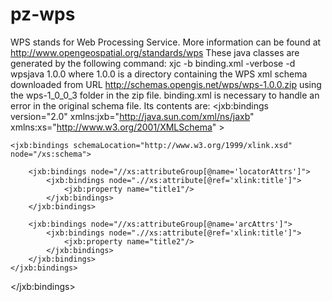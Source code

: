 # pz-wps
WPS stands for Web Processing Service.  More information can be found at http://www.opengeospatial.org/standards/wps
These java classes are generated by the following command:
xjc -b binding.xml -verbose -d wpsjava 1.0.0
where 1.0.0 is a directory containing the WPS xml schema downloaded from URL http://schemas.opengis.net/wps/wps-1.0.0.zip
using the wps-1_0_0_3 folder in the zip file.
binding.xml is necessary to handle an error in the original schema file.  Its contents are:
<jxb:bindings version="2.0"
      xmlns:jxb="http://java.sun.com/xml/ns/jaxb"
      xmlns:xs="http://www.w3.org/2001/XMLSchema" >

    <jxb:bindings schemaLocation="http://www.w3.org/1999/xlink.xsd" node="/xs:schema">

        <jxb:bindings node="//xs:attributeGroup[@name='locatorAttrs']">
            <jxb:bindings node=".//xs:attribute[@ref='xlink:title']">
                <jxb:property name="title1"/>
            </jxb:bindings>
        </jxb:bindings>

        <jxb:bindings node="//xs:attributeGroup[@name='arcAttrs']">           
            <jxb:bindings node=".//xs:attribute[@ref='xlink:title']">
                <jxb:property name="title2"/>
            </jxb:bindings>            
        </jxb:bindings>              
    </jxb:bindings>          

</jxb:bindings>